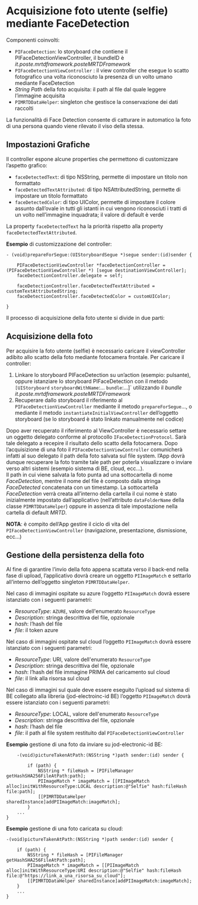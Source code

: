 

# Acquisizione foto utente (selfie) mediante FaceDetection

Componenti coinvolti:

 - `PIFaceDetection`: lo storyboard che contiene il
   PIFaceDetectionViewController, il bundleID è
   *it.poste.mrtdframework.posteMRTDFramework*
 - `PIFaceDetectionViewController` : il view controller che esegue lo scatto fotografico una volta riconosciuto la presenza di un volto umano mediante FaceDetection
 - *String* *Path* della foto acquisita: il path al file dal quale leggere
   l’immagine acquisita
 - `PIMRTDDataHelper`: singleton che gestisce la conservazione dei dati raccolti

La funzionalità di Face Detection consente di catturare in automatico la foto di una persona quando viene rilevato il viso della stessa.

## Impostazioni Grafiche
Il controller espone alcune properties che permettono di customizzare l’aspetto grafico:

 - `faceDetectedText`: di tipo NSString, permette di impostare un titolo non formattato
 - `faceDetectedTextAttributed`: di tipo NSAttributedString, permette di impostare un titolo formattato
 - `faceDetectedColor`: di tipo UIColor, permette di impostare il colore assunto dall’ovale in tutti gli istanti in cui vengono riconosciuti i tratti di un volto nell’immagine inquadrata; il valore di default è verde

La property `faceDetectedText` ha la priorità rispetto alla property `faceDetectedTextAttributed`.


**Esempio** di customizzazione del controller:
 

    - (void)prepareForSegue:(UIStoryboardSegue *)segue sender:(id)sender {
    
    	PIFaceDetectionViewController *faceDetectionController = (PIFaceDetectionViewController *) [segue destinationViewController];
    	faceDetectionController.delegate = self;
    
    	faceDetectionController.faceDetectedTextAttributed = customTextAttributedString;
    	faceDetectionController.faceDetectedColor = customUIColor;
    
    }


Il processo di acquisizione della foto utente si divide in due parti:

## Acquisizione della foto

Per acquisire la foto utente (selfie) è necessario caricare il viewController adibito allo scatto della foto mediante fotocamera frontale. Per caricare il controller: 

 1. Linkare lo storyboard PIFaceDetection su un’action (esempio: pulsante), oppure istanziare lo storyboard PIFaceDetection con il metodo `[UIStoryboard` `storyboardWithName`:… `bundle`:…]` utilizzando il
    *bundle it.poste.mrtdframework.posteMRTDFramework*
 2. Recuperare dallo storyboard il riferimento al
    `PIFaceDetectionViewController` mediante il metodo `prepareForSegue`…, o mediante il metodo `instantiateInitialViewController` dell’oggetto storyboard (se lo storyboard è stato linkato manualmente nel codice)

Dopo aver recuperato il riferimento al ViewController è necessario settare un oggetto delegato conforme al protocollo `IFaceDetectionProtocol`. Sarà tale delegato a recepire il risultato dello scatto della fotocamera. Dopo l’acquisizione di una foto il `PIFaceDetectionViewController` comunicherà infatti al suo delegato il path della foto salvata sul file system. l’App dovrà dunque recuperare la foto tramite tale path per poterla visualizzare o inviare verso altri sistemi (esempio sistema di BE, cloud, ecc…).  
Il path in cui viene salvata la foto punta ad una sottocartella di nome *FaceDetection*, mentre il nome del file è composto dalla stringa *FaceDetected* concatenata con un timestamp. La sottocartella *FaceDetection* verrà creata all’interno della cartella il cui nome è stato inizialmente impostato dall’applicativo (nell’attributo `dataFolderName` della classe `PIMRTDDataHelper`) oppure in assenza di tale impostazione nella cartella di default *MRTD*.

**NOTA**: è compito dell’App gestire il ciclo di vita del `PIFaceDetectionViewController` (navigazione, presentazione, dismissione, ecc…) 


## Gestione della persistenza della foto
Al fine di garantire l’invio della foto appena scattata verso il back-end nella fase di upload, l’applicativo dovrà creare un oggetto `PIImageMatch` e settarlo all’interno dell’oggetto singleton `PIMRTDDataHelper`. 

Nel caso di immagini ospitate su azure l’oggetto `PIImageMatch` dovrà essere istanziato con i seguenti parametri: 

 - *ResourceType*: `AZURE`, valore dell'enumerato `ResourceType`
 - *Description*: stringa descrittiva del file, opzionale
 - *hash*: l’hash del file
 - *file*: il token azure

Nel caso di immagini ospitate sul cloud l’oggetto `PIImageMatch` dovrà essere istanziato con i seguenti parametri: 

 - *ResourceType*: URI, valore dell'enumerato `ResourceType`
 - *Description*: stringa descrittiva del file, opzionale
 - *hash*: l’hash del file immagine PRIMA del caricamento sul cloud
 - *file*: il link alla risorsa sul cloud

Nel caso di immagini sul quale deve essere eseguito l’upload sul sistema di BE collegato alla libreria (jod-electroinc-id BE) l’oggetto `PIImageMatch` dovrà essere istanziato con i seguenti parametri: 

 - *ResourceType*: LOCAL, valore dell'enumerato `ResourceType`
 - *Description*: stringa descrittiva del file, opzionale
 - *hash*: l’hash del file
 - *file*: il path al file system restituito dal `PIFaceDetectionViewController`

**Esempio** gestione di una foto da inviare su jod-electronic-id BE:

        -(void)pictureTakenAtPath:(NSString *)path sender:(id) sender {
            
            if (path) {
                NSString * fileHash = [PIFileManager getHashSHA256FileAtPath:path];
                PIImageMatch * imageMatch = [[PIImageMatch alloc]initWithResourceType:LOCAL description:@"Selfie" hash:fileHash file:path];
                [[PIMRTDDataHelper sharedInstance]addPIImageMatch:imageMatch];
            }
        ...
    }

**Esempio**  gestione di una foto caricata su cloud:

    -(void)pictureTakenAtPath:(NSString *)path sender:(id) sender {
        
        if (path) {
            NSString * fileHash = [PIFileManager getHashSHA256FileAtPath:path];
            PIImageMatch * imageMatch = [[PIImageMatch alloc]initWithResourceType:URI description:@"Selfie" hash:fileHash file:@"https://link_a_una_risorsa_su_cloud"];
            [[PIMRTDDataHelper sharedInstance]addPIImageMatch:imageMatch];
        }
        ...
    }






